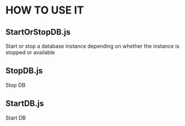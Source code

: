 # HOW TO USE IT

## StartOrStopDB.js

Start or stop a database instance depending on whether the instance is stopped or available

## StopDB.js

Stop DB

## StartDB.js

Start DB
